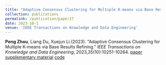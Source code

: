 ```yaml
---
title: "Adaptive Consensus Clustering for Multiple K-means via Base Results Refining"
collection: publications
permalink: /publication/paper27
date: 2023-10-1
venue: 'IEEE Transactions on Knowledge and Data Engineering'
---
```

**Peng Zhou**, Liang Du,  Xuejun Li.(2023). &quot;Adaptive Consensus Clustering for Multiple K-means via Base Results Refining.&quot; <i>IEEE Transactions on Knowledge and Data Engineering</i>, 2023,35(10):10251-10264. [paper](http://Doctor-Nobody.github.io/papers/tkde2023.pdf) [supplementary material](http://Doctor-Nobody.github.io/papers/appendix-tkde2023.pdf) [code]( http://Doctor-Nobody.github.io/codes/ACMK.zip)
